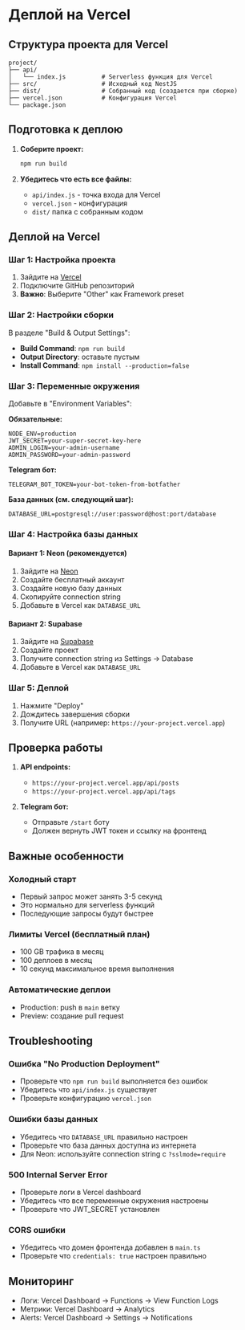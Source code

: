 # Деплой на Vercel

## Структура проекта для Vercel

```
project/
├── api/
│   └── index.js          # Serverless функция для Vercel
├── src/                  # Исходный код NestJS
├── dist/                 # Собранный код (создается при сборке)
├── vercel.json           # Конфигурация Vercel
└── package.json
```

## Подготовка к деплою

1. **Соберите проект:**
   ```bash
   npm run build
   ```

2. **Убедитесь что есть все файлы:**
   - `api/index.js` - точка входа для Vercel
   - `vercel.json` - конфигурация
   - `dist/` папка с собранным кодом

## Деплой на Vercel

### Шаг 1: Настройка проекта
1. Зайдите на [Vercel](https://vercel.com/)
2. Подключите GitHub репозиторий
3. **Важно**: Выберите "Other" как Framework preset

### Шаг 2: Настройки сборки
В разделе "Build & Output Settings":
- **Build Command**: `npm run build`
- **Output Directory**: оставьте пустым
- **Install Command**: `npm install --production=false`

### Шаг 3: Переменные окружения
Добавьте в "Environment Variables":

**Обязательные:**
```
NODE_ENV=production
JWT_SECRET=your-super-secret-key-here
ADMIN_LOGIN=your-admin-username
ADMIN_PASSWORD=your-admin-password
```

**Telegram бот:**
```
TELEGRAM_BOT_TOKEN=your-bot-token-from-botfather
```

**База данных (см. следующий шаг):**
```
DATABASE_URL=postgresql://user:password@host:port/database
```

### Шаг 4: Настройка базы данных

#### Вариант 1: Neon (рекомендуется)
1. Зайдите на [Neon](https://neon.tech/)
2. Создайте бесплатный аккаунт
3. Создайте новую базу данных
4. Скопируйте connection string
5. Добавьте в Vercel как `DATABASE_URL`

#### Вариант 2: Supabase
1. Зайдите на [Supabase](https://supabase.com/)
2. Создайте проект
3. Получите connection string из Settings → Database
4. Добавьте в Vercel как `DATABASE_URL`

### Шаг 5: Деплой
1. Нажмите "Deploy"
2. Дождитесь завершения сборки
3. Получите URL (например: `https://your-project.vercel.app`)

## Проверка работы

1. **API endpoints:**
   - `https://your-project.vercel.app/api/posts`
   - `https://your-project.vercel.app/api/tags`

2. **Telegram бот:**
   - Отправьте `/start` боту
   - Должен вернуть JWT токен и ссылку на фронтенд

## Важные особенности

### Холодный старт
- Первый запрос может занять 3-5 секунд
- Это нормально для serverless функций
- Последующие запросы будут быстрее

### Лимиты Vercel (бесплатный план)
- 100 GB трафика в месяц
- 100 деплоев в месяц
- 10 секунд максимальное время выполнения

### Автоматические деплои
- Production: push в `main` ветку
- Preview: создание pull request

## Troubleshooting

### Ошибка "No Production Deployment"
- Проверьте что `npm run build` выполняется без ошибок
- Убедитесь что `api/index.js` существует
- Проверьте конфигурацию `vercel.json`

### Ошибки базы данных
- Убедитесь что `DATABASE_URL` правильно настроен
- Проверьте что база данных доступна из интернета
- Для Neon: используйте connection string с `?sslmode=require`

### 500 Internal Server Error
- Проверьте логи в Vercel dashboard
- Убедитесь что все переменные окружения настроены
- Проверьте что JWT_SECRET установлен

### CORS ошибки
- Убедитесь что домен фронтенда добавлен в `main.ts`
- Проверьте что `credentials: true` настроен правильно

## Мониторинг
- Логи: Vercel Dashboard → Functions → View Function Logs
- Метрики: Vercel Dashboard → Analytics
- Alerts: Vercel Dashboard → Settings → Notifications 